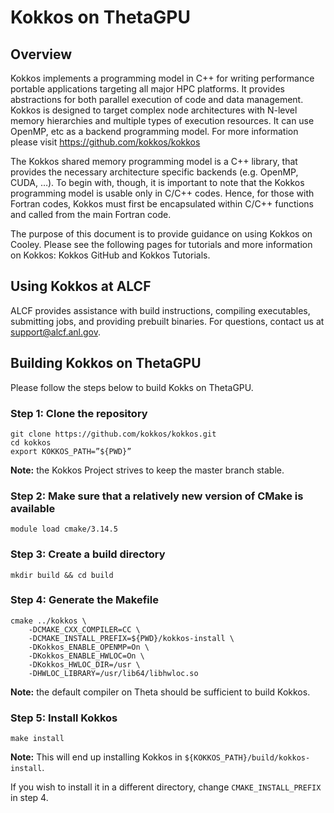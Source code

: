 # Kokkos on ThetaGPU
## Overview
Kokkos implements a programming model in C++ for writing performance portable applications targeting all major HPC platforms. It provides abstractions for both parallel execution of code and data management. Kokkos is designed to target complex node architectures with N-level memory hierarchies and multiple types of execution resources. It can use OpenMP, etc as a backend programming model. For more information please visit https://github.com/kokkos/kokkos

The Kokkos shared memory programming model is a C++ library, that provides the necessary architecture specific backends (e.g. OpenMP, CUDA, …). To begin with, though, it is important to note that the Kokkos programming model is usable only in C/C++ codes. Hence, for those with Fortran codes, Kokkos must first be encapsulated within C/C++ functions and called from the main Fortran code.

The purpose of this document is to provide guidance on using Kokkos on Cooley. Please see the following pages for tutorials and more information on Kokkos: Kokkos GitHub and Kokkos Tutorials. 

## Using Kokkos at ALCF
ALCF provides assistance with build instructions, compiling executables, submitting jobs, and providing prebuilt binaries. For questions, contact us at [support@alcf.anl.gov](https://mailto:support@alcf.anl.gov).

## Building Kokkos on ThetaGPU
Please follow the steps below to build Kokks on ThetaGPU.

### Step 1:  Clone the repository
```
git clone https://github.com/kokkos/kokkos.git 
cd kokkos 
export KOKKOS_PATH=”${PWD}”
```
**Note:**  the Kokkos Project strives to keep the master branch stable.
 
### Step 2:  Make sure that a relatively new version of CMake is available
```
module load cmake/3.14.5
```
### Step 3:  Create a build directory
```
mkdir build && cd build
```
### Step 4:  Generate the Makefile
```
cmake ../kokkos \
    -DCMAKE_CXX_COMPILER=CC \
    -DCMAKE_INSTALL_PREFIX=${PWD}/kokkos-install \
    -DKokkos_ENABLE_OPENMP=On \
    -DKokkos_ENABLE_HWLOC=On \
    -DKokkos_HWLOC_DIR=/usr \
    -DHWLOC_LIBRARY=/usr/lib64/libhwloc.so
```
**Note:**  the default compiler on Theta should be sufficient to build Kokkos.
 
### Step 5: Install Kokkos
```
make install
```
**Note:** This will end up installing Kokkos in ```${KOKKOS_PATH}/build/kokkos-install```. 

If you wish to install it in a different directory, change ```CMAKE_INSTALL_PREFIX``` in step 4.
